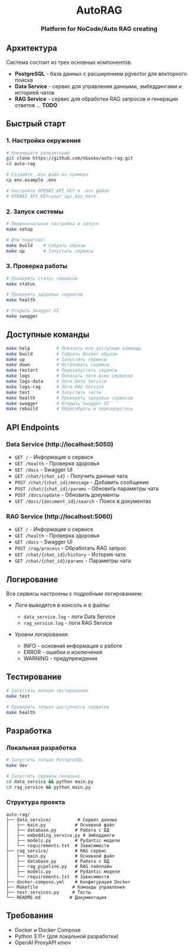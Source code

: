<div id="top"></div>
<h1 align="center">AutoRAG</h1>
<h3 align="center">Platform for NoCode/Auto RAG creating</h3>
</div>

## Архитектура

Система состоит из трех основных компонентов:

- **PostgreSQL** - база данных с расширением pgvector для векторного поиска
- **Data Service** - сервис для управления данными, эмбеддингами и историей чатов
- **RAG Service** - сервис для обработки RAG запросов и генерации ответов
...
**TODO**

## Быстрый старт

### 1. Настройка окружения

```bash
# Клонируйте репозиторий
git clone https://github.com/nbusko/auto-rag.git
cd auto-rag

# Создайте .env файл из примера
cp env.example .env

# Настройте OPENAI_API_KEY в .env файле
# OPENAI_API_KEY=your_api_key_here
```

### 2. Запуск системы

```bash
# Первоначальная настройка и запуск
make setup

# Или пошагово:
make build    # Собрать образы
make up       # Запустить сервисы
```

### 3. Проверка работы

```bash
# Проверить статус сервисов
make status

# Проверить здоровье сервисов
make health

# Открыть Swagger UI
make swagger
```

## Доступные команды

```bash
make help          # Показать все доступные команды
make build         # Собрать Docker образы
make up            # Запустить сервисы
make down          # Остановить сервисы
make restart       # Перезапустить сервисы
make logs          # Показать логи всех сервисов
make logs-data     # Логи Data Service
make logs-rag      # Логи RAG Service
make test          # Запустить тесты
make health        # Проверить здоровье сервисов
make swagger       # Открыть Swagger UI
make rebuild       # Пересобрать и перезапустить
```

## API Endpoints

### Data Service (http://localhost:5050)

- `GET /` - Информация о сервисе
- `GET /health` - Проверка здоровья
- `GET /docs` - Swagger UI
- `GET /chat/{chat_id}` - Получить данные чата
- `POST /chat/{chat_id}/message` - Добавить сообщение
- `POST /chat/{chat_id}/params` - Обновить параметры чата
- `POST /docs/update` - Обновить документы
- `GET /docs/{document_id}/search` - Поиск в документах

### RAG Service (http://localhost:5060)

- `GET /` - Информация о сервисе
- `GET /health` - Проверка здоровья
- `GET /docs` - Swagger UI
- `POST /rag/process` - Обработать RAG запрос
- `GET /chat/{chat_id}/history` - История чата
- `GET /chat/{chat_id}/params` - Параметры чата

## Логирование

Все сервисы настроены с подробным логированием:

- Логи выводятся в консоль и в файлы:
  - `data_service.log` - логи Data Service
  - `rag_service.log` - логи RAG Service

- Уровни логирования:
  - INFO - основная информация о работе
  - ERROR - ошибки и исключения
  - WARNING - предупреждения

## Тестирование

```bash
# Запустить полное тестирование
make test

# Проверить только доступность сервисов
make health
```

## Разработка

### Локальная разработка

```bash
# Запустить только PostgreSQL
make dev

# Запустить сервисы локально
cd data_service && python main.py
cd rag_service && python main.py
```

### Структура проекта

```
auto-rag/
├── data_service/          # Сервис данных
│   ├── main.py           # Основной файл
│   ├── database.py       # Работа с БД
│   ├── embedding_service.py # Эмбеддинги
│   ├── models.py         # Pydantic модели
│   └── requirements.txt  # Зависимости
├── rag_service/          # RAG сервис
│   ├── main.py           # Основной файл
│   ├── database.py       # Работа с БД
│   ├── rag_pipeline.py   # RAG пайплайн
│   ├── models.py         # Pydantic модели
│   └── requirements.txt  # Зависимости
├── docker-compose.yml    # Конфигурация Docker
├── Makefile             # Команды управления
├── test_services.py     # Тесты
└── README.md           # Документация
```

## Требования

- Docker и Docker Compose
- Python 3.11+ (для локальной разработки)
- OpenAI ProxyAPI ключ
